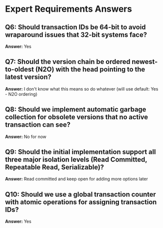 # Expert Requirements Answers

## Q6: Should transaction IDs be 64-bit to avoid wraparound issues that 32-bit systems face?
**Answer:** Yes

## Q7: Should the version chain be ordered newest-to-oldest (N2O) with the head pointing to the latest version?
**Answer:** I don't know what this means so do whatever (will use default: Yes - N2O ordering)

## Q8: Should we implement automatic garbage collection for obsolete versions that no active transaction can see?
**Answer:** No for now

## Q9: Should the initial implementation support all three major isolation levels (Read Committed, Repeatable Read, Serializable)?
**Answer:** Read committed and keep open for adding more options later

## Q10: Should we use a global transaction counter with atomic operations for assigning transaction IDs?
**Answer:** Yes